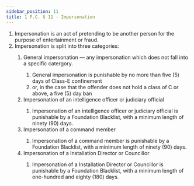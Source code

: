 ```yaml
---
sidebar_position: 11
title: 1 F.C. § 11 - Impersonation
---
```


<ol>
	<li>Impersonation is an act of pretending to be another person for the purpose of entertainment or fraud.</li>
	<li>Impersonation is split into three categories:</li>
	<ol style={{'list-style' : 'lower-alpha'}}>
		<li>General impersonation — any impersonation which does not fall into a specific catergory.</li>
		<ol style={{'list-style' : 'lower-roman'}}>
			<li>General impersonation is punishable by no more than five (5) days of Class-E confinement</li>
			<li>or, in the case that the offender does not hold a class of C or above, a five (5) day ban</li>
		</ol>
		<li>Impersonation of an intelligence officer or judiciary official</li>
		<ol style={{'list-style' : 'lower-roman'}}>
			<li>Impersonation of an intelligence officer or judiciary official is punishable by a Foundation Blacklist, with a minimum length of ninety (90) days.</li>
		</ol>
		<li>Impersonation of a command member</li>
		<ol style={{'list-style' : 'lower-roman'}}>
			<li>Impersonation of a command member is punishable by a Foundation Blacklist, with a minimum length of ninety (90) days.</li>
		</ol>
		<li>Impersonation of a Installation Director or Councillor</li>
		<ol style={{'list-style' : 'lower-roman'}}>
			<li>Impersonation of a Installation Director or Councillor is punishable by a Foundation Blacklist, with a minimum length of one-hundred and eighty (180) days.</li>
		</ol>
	</ol>
</ol>